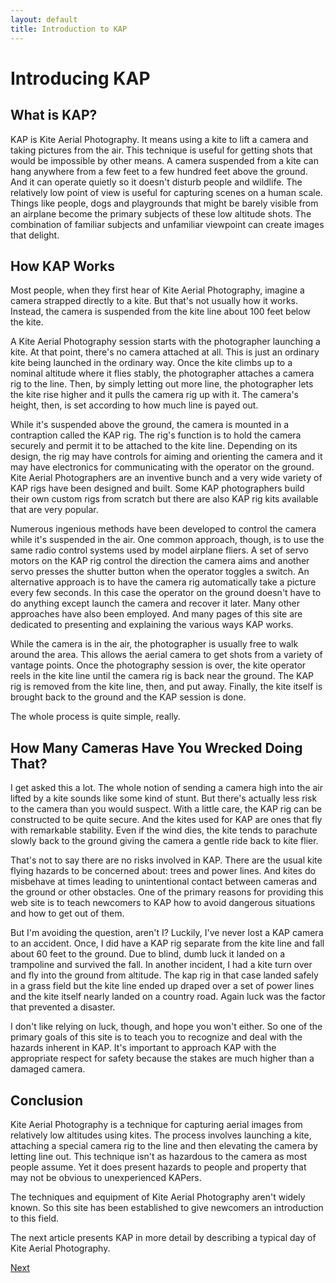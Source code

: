 ```yaml
---
layout: default
title: Introduction to KAP
---
```


# Introducing KAP

## What is KAP?

KAP is Kite Aerial Photography.  It means using a kite to lift a
camera and taking pictures from the air.  This technique is useful for
getting shots that would be impossible by other means.  A camera
suspended from a kite can hang anywhere from a few feet to a few
hundred feet above the ground.  And it can operate quietly so it
doesn't disturb people and wildlife.  The relatively low point of view
is useful for capturing scenes on a human scale.  Things like people,
dogs and playgrounds that might be barely visible from an airplane
become the primary subjects of these low altitude shots.  The
combination of familiar subjects and unfamiliar viewpoint can create
images that delight.

## How KAP Works

Most people, when they first hear of Kite Aerial Photography, imagine
a camera strapped directly to a kite.  But that's not usually how it
works.  Instead, the camera is suspended from the kite line about 100
feet below the kite.

A Kite Aerial Photography session starts with the photographer
launching a kite.  At that point, there's no camera attached at all.
This is just an ordinary kite being launched in the ordinary way.
Once the kite climbs up to a nominal altitude where it flies stably,
the photographer attaches a camera rig to the line.  Then, by simply
letting out more line, the photographer lets the kite rise higher and
it pulls the camera rig up with it.  The camera's height, then, is set
according to how much line is payed out.

While it's suspended above the ground, the camera is mounted in a
contraption called the KAP rig.  The rig's function is to hold the
camera securely and permit it to be attached to the kite line.
Depending on its design, the rig may have controls for aiming and
orienting the camera and it may have electronics for communicating
with the operator on the ground.  Kite Aerial Photographers are an
inventive bunch and a very wide variety of KAP rigs have been designed
and built.  Some KAP photographers build their own custom rigs from
scratch but there are also KAP rig kits available that are very
popular.

Numerous ingenious methods have been developed to control the camera
while it's suspended in the air.  One common approach, though, is to
use the same radio control systems used by model airplane fliers.  A
set of servo motors on the KAP rig control the direction the camera
aims and another servo presses the shutter button when the operator
toggles a switch.  An alternative approach is to have the camera rig
automatically take a picture every few seconds.  In this case the
operator on the ground doesn't have to do anything except launch the
camera and recover it later.  Many other approaches have also been
employed.  And many pages of this site are dedicated to presenting and
explaining the various ways KAP works.

While the camera is in the air, the photographer is usually free to
walk around the area.  This allows the aerial camera to get shots from
a variety of vantage points.  Once the photography session is over,
the kite operator reels in the kite line until the camera rig is back
near the ground.  The KAP rig is removed from the kite line, then, and
put away.  Finally, the kite itself is brought back to the ground and
the KAP session is done.

The whole process is quite simple, really.

## How Many Cameras Have You Wrecked Doing That?

I get asked this a lot.  The whole notion of sending a camera high
into the air lifted by a kite sounds like some kind of stunt.  But
there's actually less risk to the camera than you would suspect.
With a little care, the KAP rig can be constructed to be quite secure.
And the kites used for KAP are ones that fly with remarkable
stability.  Even if the wind dies, the kite tends to parachute slowly
back to the ground giving the camera a gentle ride back to kite flier.

That's not to say there are no risks involved in KAP.  There are the
usual kite flying hazards to be concerned about: trees and power
lines.  And kites do misbehave at times leading to unintentional
contact between cameras and the ground or other obstacles.  One of the
primary reasons for providing this web site is to teach newcomers to
KAP how to avoid dangerous situations and how to get out of them.

But I'm avoiding the question, aren't I?  Luckily, I've never lost a
KAP camera to an accident.  Once, I did have a KAP rig separate from
the kite line and fall about 60 feet to the ground.  Due to blind,
dumb luck it landed on a trampoline and survived the fall.  In another
incident, I had a kite turn over and fly into the ground from
altitude.  The kap rig in that case landed safely in a grass field but
the kite line ended up draped over a set of power lines and the kite
itself nearly landed on a country road.  Again luck was the factor
that prevented a disaster.

I don't like relying on luck, though, and hope you won't either.  So
one of the primary goals of this site is to teach you to recognize and
deal with the hazards inherent in KAP.  It's important to approach KAP
with the appropriate respect for safety because the stakes are much
higher than a damaged camera.

## Conclusion

Kite Aerial Photography is a technique for capturing aerial images
from relatively low altitudes using kites.  The process involves
launching a kite, attaching a special camera rig to the line and then
elevating the camera by letting line out.  This technique isn't as
hazardous to the camera as most people assume.  Yet it does present
hazards to people and property that may not be obvious to
unexperienced KAPers.

The techniques and equipment of Kite Aerial Photography aren't widely
known.  So this site has been established to give newcomers an
introduction to this field.

The next article presents KAP in more detail by describing a typical
day of Kite Aerial Photography.

[Next](session)
